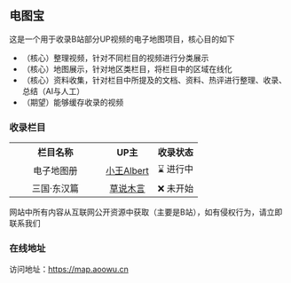 电图宝
---
这是一个用于收录B站部分UP视频的电子地图项目，核心目的如下  
- （核心）整理视频，针对不同栏目的视频进行分类展示
- （核心）地图展示，针对地区类栏目，将栏目中的区域在线化 
- （核心）资料收集，针对栏目中所提及的文档、资料、热评进行整理、收录、总结（AI与人工）
- （期望）能够缓存收录的视频  
  
### 收录栏目
<table class="videos" style="width: 100vw;text-align: center">
  <tr>
    <th style="width: 150px">栏目名称</th>
    <th>UP主</th>
    <th>收录状态</th>
  </tr>
  <tr>
    <td>电子地图册</td>
    <td><a href="https://space.bilibili.com/1140672573">小王Albert</a></td>
    <td>⌛ 进行中</td>
  </tr>
  <tr>
    <td>三国·东汉篇</td>
    <td><a href="https://space.bilibili.com/477433087">草说木言</a></td>
    <td>❌ 未开始</td>
  </tr>
</table>
网站中所有内容从互联网公开资源中获取（主要是B站），如有侵权行为，请立即联系我们

### 在线地址
访问地址：https://map.aoowu.cn